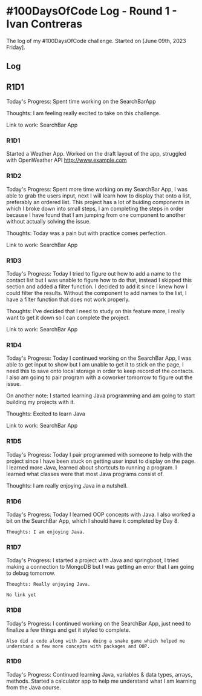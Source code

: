 # #100DaysOfCode Log - Round 1 - Ivan Contreras

The log of my #100DaysOfCode challenge. Started on [June 09th, 2023 Friday].

## Log
## R1D1
Today's Progress: Spent time working on the SearchBarApp

Thoughts: I am feeling really excited to take on this challenge.

Link to work: SearchBar App
### R1D1 
Started a Weather App. Worked on the draft layout of the app, struggled with OpenWeather API http://www.example.com

### R1D2

Today's Progress: Spent more time working on my SearchBar App, I was able to grab the users input, next I will learn how to display that onto a list, preferably an ordered list. This project has a lot of buiding components in which I broke down into small steps, I am completing the steps in order because I have found that I am jumping from one component to another without actually solving the issue.

Thoughts: Today was a pain but with practice comes perfection.

Link to work: SearchBar App

### R1D3

Today's Progress: Today I tried to figure out how to add a name to the contact list but I was unable to figure how to do that, instead I skipped this section and added a filter function. I decided to add it since I knew how I could filter the results. Without the component to add names to the list, I have a filter function that does not work properly.

Thoughts: I've decided that I need to study on this feature more, I really want to get it down so I can complete the project.

Link to work: SearchBar App

### R1D4

Today's Progress: Today I continued working on the SearchBar App, I was able to get input to show but I am unable to get it to stick on the page, I need this to save onto local storage in order to keep record of the contacts. I also am going to pair program with a coworker tomorrow to figure out the issue.

On another note: I started learning Java programming and am going to start building my projects with it.

Thoughts: Excited to learn Java

Link to work: SearchBar App

### R1D5

Today's Progress: Today I pair programmed with someone to help with the project since I have been stuck on getting user input to display on the page.
I learned more Java, learned about shortcuts to running a program. I learned what classes were that most Java programs consist of.

Thoughts: I am really enjoying Java in a nutshell.

### R1D6

Today's Progress: Today I learned OOP concepts with Java.
    I also worked a bit on the SearchBar App, which I should have it completed by Day 8.

    Thoughts: I am enjoying Java.

### R1D7

Today's Progress: I started a project with Java and springboot, I tried making a connection to MongoDB but I was getting an error that I am going to debug tomorrow.

    Thoughts: Really enjoying Java.

    No link yet
### R1D8

Today's Progress: I continued working on the SearchBar App, just need to finalize a few things and get it styled to complete.

    Also did a code along with Java doing a snake game which helped me understand a few more concepts with packages and OOP.

### R1D9

Today's Progress: Continued learning Java, variables & data types, arrays, methods.
Started a calculator app to help me understand what I am learning from the Java course.